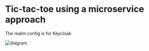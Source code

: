# Tic-tac-toe using a microservice approach

The realm config is for Keycloak

![diagram](https://github.com/BelousDmitry/tic-tac-toe/assets/58919860/a2ad3286-8719-4d46-96d9-bf6bd175a8c9)
